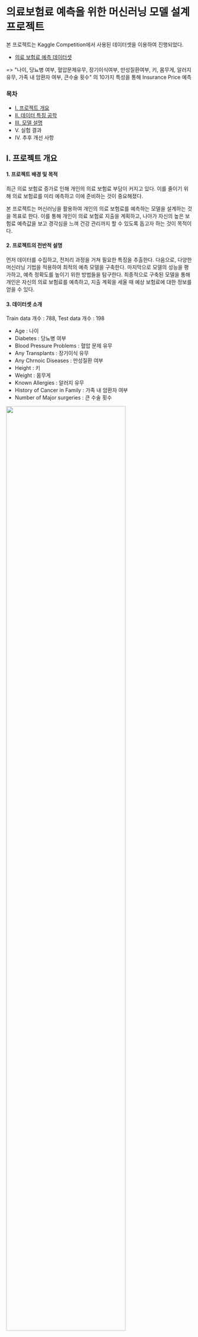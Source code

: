 # 의료보험료 예측을 위한 머신러닝 모델 설계 프로젝트

본 프로젝트는 Kaggle Competition에서 사용된 데이터셋을 이용하여 진행되었다.
 + [의료 보험료 예측 데이터셋](https://www.kaggle.com/datasets/tejashvi14/medical-insurance-premium-prediction)

=> "나이, 당뇨병 여부, 혈압문제유무, 장기이식여부, 만성질환여부, 키, 몸무게, 알러지유무, 가족 내 암환자 여부, 큰수술 횟수" 의 10가지 특성을 통해 Insurance Price 예측

### 목차

+ [I. 프로젝트 개요](https://github.com/jijeongwon/AI_project/blob/main/README.md#i-%ED%94%84%EB%A1%9C%EC%A0%9D%ED%8A%B8-%EA%B0%9C%EC%9A%94)
+ [II. 데이터 특징 공학](https://github.com/jijeongwon/AI_project/blob/main/README.md#ii-%EB%8D%B0%EC%9D%B4%ED%84%B0-%ED%8A%B9%EC%A7%95%EA%B3%B5%ED%95%99)
+ [III. 모델 설명](https://github.com/jijeongwon/AI_project/blob/main/README.md#iii-%EB%AA%A8%EB%8D%B8-%EC%84%A4%EB%AA%85)
+ V. 실험 결과
+ IV. 추후 개선 사항

## I. 프로젝트 개요

   #### 1. 프로젝트 배경 및 목적

최근 의료 보험료 증가로 인해 개인의 의료 보험료 부담이 커지고 있다. 이를 줄이기 위해 의료 보험료를 미리 예측하고 이에 준비하는 것이 중요해졌다.

본 프로젝트는 머신러닝을 활용하여 개인의 의료 보험료를 예측하는 모델을 설계하는 것을 목표로 한다. 이를 통해 개인이 의료 보험료 지출을 계획하고, 나아가 자신의 높은 보험료 예측값을 보고 경각심을 느껴 건강 관리까지 할 수 있도록 돕고자 하는 것이 목적이다.

   #### 2. 프로젝트의 전반적 설명

먼저 데이터를 수집하고, 전처리 과정을 거쳐 필요한 특징을 추출한다. 다음으로, 다양한 머신러닝 기법을 적용하여 최적의 예측 모델을 구축한다. 마지막으로 모델의 성능을 평가하고, 예측 정확도를 높이기 위한 방법들을 탐구한다. 최종적으로 구축된 모델을 통해 개인은 자신의 의료 보험료를 예측하고, 지출 계획을 세울 때 예상 보험료에 대한 정보를 얻을 수 있다.

   #### 3. 데이터셋 소개

Train data 개수 : 788, Test data 개수 : 198
+ Age : 나이
+ Diabetes : 당뇨병 여부
+ Blood Pressure Problems : 혈압 문제 유무
+ Any Transplants : 장기이식 유무
+ Any Chrnoic Diseases : 만성질환 여부
+ Height : 키
+ Weight : 몸무게
+ Known Allergies : 알러지 유무
+ History of Cancer in Family : 가족 내 암환자 여부
+ Number of Major surgeries : 큰 수술 횟수

<img width="80%" src="https://github.com/jijeongwon/AI_project/assets/144203449/39d6b291-8c93-41fe-a58f-a7acf03db33c"/>
<img width="80%" src="https://github.com/jijeongwon/AI_project/assets/144203449/2edbc2ad-704b-438a-8e33-0e215719f508"/>
  
#### 4. 필요 라이브러리 및 프로그램

+ Python 3, NumPy 1.23, Pandas 1.4, Scikit-learn 1.1, Matplotlib 3.6, Seaborn 0.12
+ Jupyter Notebook

## II. 데이터 특징 공학

   #### 1. 기존 데이터셋을 살펴봤을 때 답변 모두 이진화가 완료되어 있었기 때문에 따로 진행하지 않았지만, 기존보다 더 나은 결과를 얻기 위해 Data Synthesis를 진행하여 feature 수를 늘렸다.

<img width="80%" src="https://github.com/jijeongwon/AI_project/assets/144203449/78ae31fe-12ba-40f7-a0e6-835bff7766cb"/>
   
    # 상관관계 높은 것끼리 데이터 합성

    df['synthesis_1'] = df['AnyTransplants'] * df['AnyChronicDiseases']
    df['synthesis_2'] = df['AnyTransplants'] * df['NumberOfMajorSurgeries']
    df['synthesis_3'] = df['NumberOfMajorSurgeries'] * df['AnyChronicDiseases']
    df['synthesis_4'] = df['AnyTransplants'] + df['AnyChronicDiseases'] + 
    df['NumberOfMajorSurgeries']
    df['synthesis_5'] = df['BloodPressureProblems'] + df['NumberOfMajorSurgeries']

## III. 모델 설명

1. 머신러닝 모델 : 다양한 모델링 기법을 사용하며 성능을 개선하기 위해 비교해 보았다. 다음은 여러 모델 중 성능이 가장 높았던 세 가지를 순서대로 나열한 것이다.

(평가 지표는 R-Squared를 사용하였고, Loss는 MAE를 사용하였다.)

+ Gradient Boosting
  + learning_rate, n_estimators, max_depth, min_samples_leaf 등의 하이퍼파라미터를 조정해가며 최적의 성능을 도출.
  + **Train : 0.9192, Test : 0.8806**
  + **Loss : 1387.4**

+ LightGBM
  + num_leaves, min_child_samples, learning_rate, n_estimators, max_depth 등의 하이퍼파라미터를 조정해가며 최적의 성능을 도출.
  + **Train : 0.9253, Test : 0.8905**
  + **Loss : 1192.5**

+ Random Forest
  + n_estimators, max_depth, min_samples_leaf, min_samples_split 등의 하이퍼파라미터를 조정해가며 최적의 성능을 도출.
  + **Train : 0.9152, Test : 0.9020**
  + **Loss : 957.7**



***

별 세 개를 입력하면 구분선이 생기네요


+ 플러스 표시를 치면 얘가 쩜으로 바뀐대요

+ 지금은 사진 경로를 표시해 볼게요

[이미지](사진.jpg)

